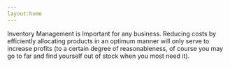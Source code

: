 ```yaml
---
layout:home
---
```

Inventory Management is Important for any business. Reducing costs by efficiently allocating products in an optimum manner will only serve to increase profits (to a certain degree of reasonableness, of course you may go to far and find yourself out of stock when you most need it).
